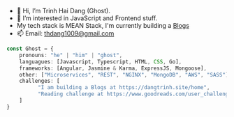 - 👋 Hi, I’m Trinh Hai Dang (Ghost).
- 👀 I’m interested in JavaScript and Frontend stuff.
- My tech stack is MEAN Stack, I'm currently building a [Blogs](https://dangtrinh.site/home)
- 📫 Email: thdang1009@gmail.com

```typescript
const Ghost = {
    pronouns: "he" | "him" | "ghost",
    languagues: [Javascript, Typescript, HTML, CSS, Go],
    frameworks: [Angular, Jasmine & Karma, ExpressJS, Mongoose],
    other: ["Microservices", "REST", "NGINX", "MongoDB", "AWS", "SASS"],
    challenges: [
          "I am building a Blogs at https://dangtrinh.site/home",
          "Reading challenge at https://www.goodreads.com/user_challenges/32977740"
    ]
}
```
